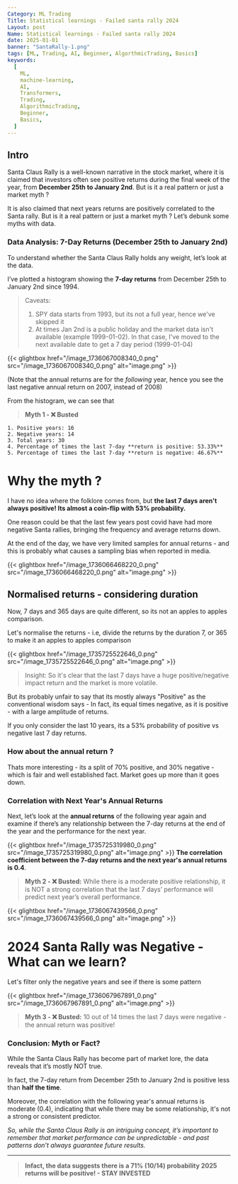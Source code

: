 ```yaml
---
Category: ML Trading
Title: Statistical learnings - Failed santa rally 2024
Layout: post
Name: Statistical learnings - Failed santa rally 2024
date: 2025-01-01
banner: "SantaRally-1.png"
tags: [ML, Trading, AI, Beginner, AlgorthmicTrading, Basics]
keywords:
  [
    ML,
    machine-learning,
    AI,
    Transformers,
    Trading,
    AlgorithmicTrading,
    Beginner,
    Basics,
  ]
---
```


## Intro

Santa Claus Rally is a well-known narrative in the stock market, where it is claimed that investors often see positive returns during the final week of the year, from **December 25th to January 2nd**. But is it a real pattern or just a market myth ?

It is also claimed that next years returns are positively correlated to the Santa rally. But is it a real pattern or just a market myth ?
Let’s debunk some myths with data.

### Data Analysis: 7-Day Returns (December 25th to January 2nd)

To understand whether the Santa Claus Rally holds any weight, let’s look at the data.

I’ve plotted a histogram showing the **7-day returns** from December 25th to January 2nd since 1994.

> Caveats:
>
> 1. SPY data starts from 1993, but its not a full year, hence we've skipped it
> 2. At times Jan 2nd is a public holiday and the market data isn't available (example 1999-01-02). In that case, I've moved to the next available date to get a 7 day period (1999-01-04)

{{< glightbox href="/image_1736067008340_0.png" src="/image_1736067008340_0.png" alt="image.png" >}}

(Note that the annual returns are for the _following_ year, hence you see the last negative annual return on 2007, instead of 2008)

From the histogram, we can see that

> **Myth 1 - ❌ Busted**

    1. Positive years: 16
    2. Negative years: 14
    3. Total years: 30
    4. Percentage of times the last 7-day **return is positive: 53.33%**
    5. Percentage of times the last 7-day **return is negative: 46.67%**

# Why the myth ?

I have no idea where the folklore comes from, but **the last 7 days aren't always positive! Its almost a coin-flip with 53% probability.**

One reason could be that the last few years post covid have had more negative Santa rallies, bringing the frequency and average returns down.

At the end of the day, we have very limited samples for annual returns - and this is probably what causes a sampling bias when reported in media.

{{< glightbox href="/image_1736066468220_0.png" src="/image_1736066468220_0.png" alt="image.png" >}}

## Normalised returns - considering duration

Now, 7 days and 365 days are quite different, so its not an apples to apples comparison.

Let's normalise the returns - i.e, divide the returns by the duration 7, or 365 to make it an apples to apples comparison

{{< glightbox href="/image_1735725522646_0.png" src="/image_1735725522646_0.png" alt="image.png" >}}

> Insight: So it's clear that the last 7 days have a huge positive/negative impact return and the market is more volatile.

But its probably unfair to say that its mostly always "Positive" as the conventional wisdom says - In fact, its equal times negative, as it is positive - with a large amplitude of returns.

If you only consider the last 10 years, its a 53% probability of positive vs negative last 7 day returns.

### How about the annual return ?

Thats more interesting - its a split of 70% positive, and 30% negative - which is fair and well established fact. Market goes up more than it goes down.

### Correlation with Next Year's Annual Returns

Next, let’s look at the **annual returns** of the following year again and examine if there’s any relationship between the 7-day returns at the end of the year and the performance for the next year.

{{< glightbox href="/image_1735725319980_0.png" src="/image_1735725319980_0.png" alt="image.png" >}}
**The correlation coefficient between the 7-day returns and the next year's annual returns is 0.4**.

> **Myth 2 - ❌ Busted:**
> While there is a moderate positive relationship, it is NOT a strong correlation that the last 7 days’ performance will predict next year’s overall performance.

{{< glightbox href="/image_1736067439566_0.png" src="/image_1736067439566_0.png" alt="image.png" >}}

# 2024 Santa Rally was Negative - What can we learn?

Let's filter only the negative years and see if there is some pattern

{{< glightbox href="/image_1736067967891_0.png" src="/image_1736067967891_0.png" alt="image.png" >}}

> **Myth 3 - ❌ Busted:**
> 10 out of 14 times the last 7 days were negative - the annual return was positive!

### Conclusion: Myth or Fact?

While the Santa Claus Rally has become part of market lore, the data reveals that it’s mostly NOT true.

In fact, the 7-day return from December 25th to January 2nd is positive less than **half the time**.

Moreover, the correlation with the following year's annual returns is moderate (0.4), indicating that while there may be some relationship, it's not a strong or consistent predictor.

_So, while the Santa Claus Rally is an intriguing concept, it’s important to remember that market performance can be unpredictable - and past patterns don’t always guarantee future results._

---

> **Infact, the data suggests there is a 71% (10/14) probability 2025 returns will be positive! - STAY INVESTED**
